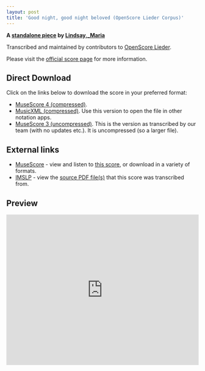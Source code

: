 ```yaml
---
layout: post
title: 'Good night, good night beloved (OpenScore Lieder Corpus)'
---
```


__A [standalone piece](https://fourscoreandmore.org/openscore/lieder/Lindsay,_Maria/_/) by [Lindsay,_Maria](https://fourscoreandmore.org/openscore/lieder/Lindsay,_Maria)__

Transcribed and maintained by contributors to [OpenScore Lieder].

Please visit the [official score page] for more information.

[official score page]: https://musescore.com/openscore-lieder-corpus/scores/6609481
[OpenScore Lieder]: https://musescore.com/openscore-lieder-corpus

## Direct Download

Click on the links below to download the score in your preferred format:
- [MuseScore 4 (compressed)](https://fourscoreandmore.org/openscore/lieder/Lindsay,_Maria/_/Good_night,_good_night_beloved.mscz).
- [MusicXML (compressed)](https://fourscoreandmore.org/openscore/lieder/Lindsay,_Maria/_/Good_night,_good_night_beloved.mxl). Use this version to open the file in other notation apps.
- [MuseScore 3 (uncompressed)](https://raw.githubusercontent.com/OpenScore/Lieder/refs/heads/main/scores/Lindsay,_Maria/_/Good_night,_good_night_beloved/lc6609481.mscx). This is the version as transcribed by our team (with no updates etc.). It is uncompressed (so a larger file).

## External links

- [MuseScore] - view and listen to [this score][MuseScore], or download in a variety of formats.
- [IMSLP] - view the [source PDF file(s)][IMSLP] that this score was transcribed from.

[MuseScore]: https://musescore.com/score/6609481
[IMSLP]: https://imslp.org/wiki/Special:ReverseLookup/661315

## Preview

<iframe width="100%" height="394" src="https://musescore.com/openscore-lieder-corpus/scores/6609481/embed" frameborder="0" allowfullscreen allow="autoplay; fullscreen"></iframe>
